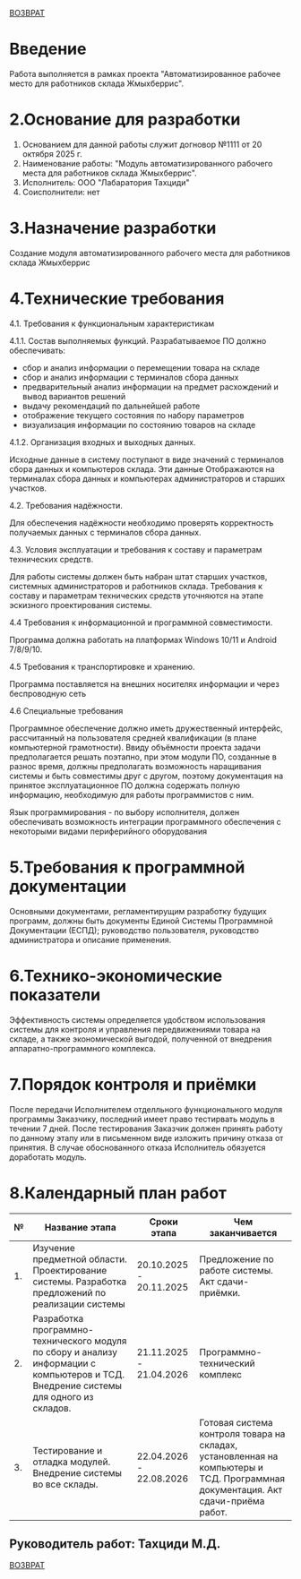 [ВОЗВРАТ](./README.md)

# Введение
Работа выполняется в рамках проекта "Автоматизированное рабочее место для работников склада Жмыхберрис".

# 2.Основание для разработки
1) Основанием для данной работы служит догновор №1111 от 20 октября 2025 г.
2) Наименование работы: "Модуль автоматизированного рабочего места для работников склада Жмыхберрис".
3) Исполнитель: ООО "Лабаратория Тахциди"
4) Соисполнители: нет

# 3.Назначение разработки

Создание модуля автоматизированного рабочего места для работников склада Жмыхберрис

# 4.Технические требования
4.1. Требования к функциональным характеристикам

4.1.1. Состав выполняемых функций. Разрабатываемое ПО должно обеспечивать:
* сбор и анализ информации о перемещении товара на складе
* сбор и анализ информации с терминалов сбора данных
* предварительный анализ информации на предмет расхождений и вывод вариантов решений
* выдачу рекомендаций по дальнейшей работе
* отображение текущего состояния по набору параметров
* визуализация информации по состоянию товаров на складе

4.1.2. Организация входных и выходных данных.

Исходные данные в систему поступают в виде значений с терминалов сбора данных и компьютеров склада. Эти данные Отображаются на терминалах сбора данных и компьютерах администраторов и старших участков.

4.2. Требования надёжности.

Для обеспечения надёжности необходимо проверять корректность получаемых данных с терминалов сбора данных.

4.3. Условия эксплуатации и требования к составу и параметрам технических средств.

Для работы системы должен быть набран штат старших участков, системных администраторов и работников склада. Требования к составу и параметрам технических средств уточняются на этапе эскизного проектирования системы.

4.4 Требования к информационной и программной совместимости.

Программа должна работать на платформах Windows 10/11 и Android 7/8/9/10.

4.5 Требования к транспортировке и хранению.

Программа поставляется на внешних носителях информации и через беспроводную сеть

4.6 Специальные требования

Программное обеспечение должно иметь дружественный интерфейс, рассчитанный на пользователя средней квалификации (в плане компьютерной грамотности). Ввиду объёмности проекта задачи предполагается решать поэтапно, при этом модули ПО, созданные в разнос время, должны предполагать возможность наращивания системы и быть совместимы друг с другом, поэтому документация на принятое эксплуатационное ПО должна содержать полную информацию, необходимую для работы программистов с ним.

Язык программирования - по выбору исполнителя, должен обеспечивать возможность интеграции программного обеспечения с некоторыми видами периферийного оборудования

# 5.Требования к программной документации

Основными документами, регламентирущим разработку будущих программ, должны быть документы Единой Системы Программной Документации (ЕСПД); руководство пользователя, руководство администратора и описание применения.

# 6.Технико-экономические показатели

Эффективность системы определяется удобством использования системы для контроля и управления передвижениями товара на складе, а также экономической выгодой, полученной от внедрения аппаратно-программного комплекса.

# 7.Порядок контроля и приёмки

После передачи Исполнителем отделльного функционального модуля программы Заказчику, последний имеет право тестирвать модуль в течении 7 дней. После тестирования Заказчик должен принять работу по данному этапу или в письменном виде изложить причину отказа от принятия. В случае обоснованного отказа Исполнитель обязуется доработать модуль.

# 8.Календарный план работ

| № | Название этапа | Сроки этапа | Чем заканчивается |
|---|----------------|-------------|-------------------|
|1.|Изучение предметной области. Проектирование системы. Разработка предложений по реализации системы|20.10.2025 - 20.11.2025|Предложение по работе системы. Акт сдачи-приёмки.|
|2.|Разработка программно-технического модуля по сбору и анализу информации с компьютеров и ТСД. Внедрение системы для одного из складов.|21.11.2025 - 21.04.2026|Программно-технический комплекс|
|3.|Тестирование и отладка модулей. Внедрение системы во все склады.|22.04.2026 - 22.08.2026|Готовая система контроля товара на складах, установленная на компьютеры и ТСД. Программная документация. Акт сдачи-приёма работ.|

Руководитель работ:
Тахциди М.Д.
------------
[ВОЗВРАТ](./README.md)